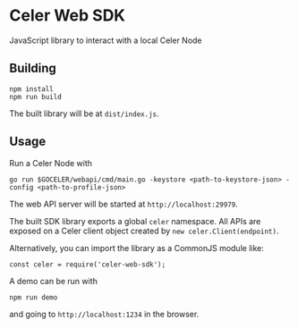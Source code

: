 # Celer Web SDK

JavaScript library to interact with a local Celer Node

## Building

```
npm install
npm run build
```

The built library will be at `dist/index.js`. 

## Usage
Run a Celer Node with
```
go run $GOCELER/webapi/cmd/main.go -keystore <path-to-keystore-json> -config <path-to-profile-json>
```
The web API server will be started at `http://localhost:29979`.

The built SDK library exports a global `celer` namespace. All APIs are exposed on a Celer client object created by `new celer.Client(endpoint)`.

Alternatively, you can import the library as a CommonJS module like:
```
const celer = require('celer-web-sdk');
```

A demo can be run with
```
npm run demo
```
and going to `http://localhost:1234` in the browser.
